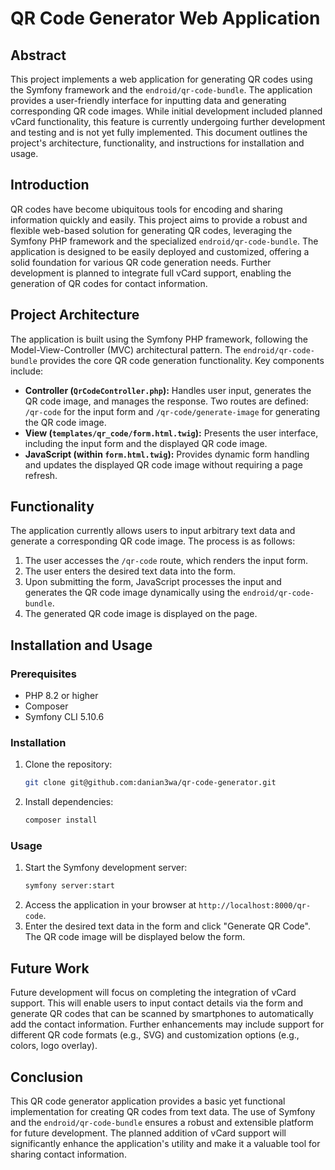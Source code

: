# QR Code Generator Web Application

## Abstract

This project implements a web application for generating QR codes using the Symfony framework and the `endroid/qr-code-bundle`.  The application provides a user-friendly interface for inputting data and generating corresponding QR code images.  While initial development included planned vCard functionality, this feature is currently undergoing further development and testing and is not yet fully implemented.  This document outlines the project's architecture, functionality, and instructions for installation and usage.

## Introduction

QR codes have become ubiquitous tools for encoding and sharing information quickly and easily. This project aims to provide a robust and flexible web-based solution for generating QR codes, leveraging the Symfony PHP framework and the specialized `endroid/qr-code-bundle`.  The application is designed to be easily deployed and customized, offering a solid foundation for various QR code generation needs.  Further development is planned to integrate full vCard support, enabling the generation of QR codes for contact information.


## Project Architecture

The application is built using the Symfony PHP framework, following the Model-View-Controller (MVC) architectural pattern.  The `endroid/qr-code-bundle` provides the core QR code generation functionality. Key components include:

* **Controller (`QrCodeController.php`):**  Handles user input, generates the QR code image, and manages the response. Two routes are defined: `/qr-code` for the input form and `/qr-code/generate-image` for generating the QR code image.
* **View (`templates/qr_code/form.html.twig`):**  Presents the user interface, including the input form and the displayed QR code image.
* **JavaScript (within `form.html.twig`):**  Provides dynamic form handling and updates the displayed QR code image without requiring a page refresh.


## Functionality

The application currently allows users to input arbitrary text data and generate a corresponding QR code image. The process is as follows:

1.  The user accesses the `/qr-code` route, which renders the input form.
2.  The user enters the desired text data into the form.
3.  Upon submitting the form, JavaScript processes the input and generates the QR code image dynamically using the `endroid/qr-code-bundle`.
4.  The generated QR code image is displayed on the page.

## Installation and Usage

### Prerequisites

*   PHP 8.2 or higher
*   Composer
*   Symfony CLI 5.10.6

### Installation

1.  Clone the repository:
    ```bash
    git clone git@github.com:danian3wa/qr-code-generator.git
    ```
2.  Install dependencies:
    ```bash
    composer install
    ```


### Usage

1.  Start the Symfony development server:
    ```bash
    symfony server:start
    ```
2.  Access the application in your browser at `http://localhost:8000/qr-code`.
3.  Enter the desired text data in the form and click "Generate QR Code".  The QR code image will be displayed below the form.

## Future Work

Future development will focus on completing the integration of vCard support. This will enable users to input contact details via the form and generate QR codes that can be scanned by smartphones to automatically add the contact information.  Further enhancements may include support for different QR code formats (e.g., SVG) and customization options (e.g., colors, logo overlay).

## Conclusion

This QR code generator application provides a basic yet functional implementation for creating QR codes from text data. The use of Symfony and the `endroid/qr-code-bundle` ensures a robust and extensible platform for future development.  The planned addition of vCard support will significantly enhance the application's utility and make it a valuable tool for sharing contact information.